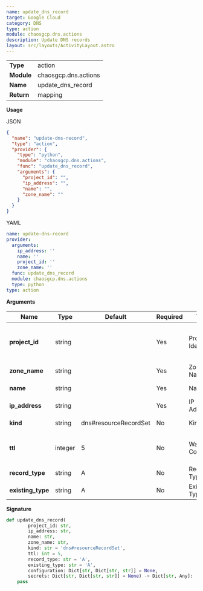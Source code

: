 ```yaml
---
name: update_dns_record
target: Google Cloud
category: DNS
type: action
module: chaosgcp.dns.actions
description: Update DNS records
layout: src/layouts/ActivityLayout.astro
---
```


|            |                               |
| ---------- | ----------------------------- |
| **Type**   | action                        |
| **Module** | chaosgcp.dns.actions |
| **Name**   | update_dns_record               |
| **Return** | mapping                       |

**Usage**

JSON

```json
{
  "name": "update-dns-record",
  "type": "action",
  "provider": {
    "type": "python",
    "module": "chaosgcp.dns.actions",
    "func": "update_dns_record",
    "arguments": {
      "project_id": "",
      "ip_address": "",
      "name": "",
      "zone_name": ""
    }
  }
}

```

YAML

```yaml
name: update-dns-record
provider:
  arguments:
    ip_address: ''
    name: ''
    project_id: ''
    zone_name: ''
  func: update_dns_record
  module: chaosgcp.dns.actions
  type: python
type: action
```

**Arguments**

| Name                    | Type    | Default | Required | Title                | Description                        |
| ----------------------- | ------- | ------- | -------- | -------------------- | ---------------------------------- |
| **project_id**        | string  |         | Yes      | Project Identifier | Project identifier where the record resides     |
| **zone_name** | string |     | Yes       | Zone Name  | DNS zone name |
| **name**        | string  |         | Yes      | Name | Record name     |
| **ip_address** | string |     | Yes       | IP Address  | New IP address |
| **kind** | string | dns#resourceRecordSet    | No       | Kind | Kind of record |
| **ttl** | integer | 5    | No       | Wait Until Complete  | TTL operation has completed |
| **record_type** | string | A    | No       | Record Type  | Record type |
| **existing_type** | string | A    | No       | Existing Type  | Current record type |

**Signature**

```python
def update_dns_record(
        project_id: str,
        ip_address: str,
        name: str,
        zone_name: str,
        kind: str = 'dns#resourceRecordSet',
        ttl: int = 5,
        record_type: str = 'A',
        existing_type: str = 'A',
        configuration: Dict[str, Dict[str, str]] = None,
        secrets: Dict[str, Dict[str, str]] = None) -> Dict[str, Any]:
    pass
```
